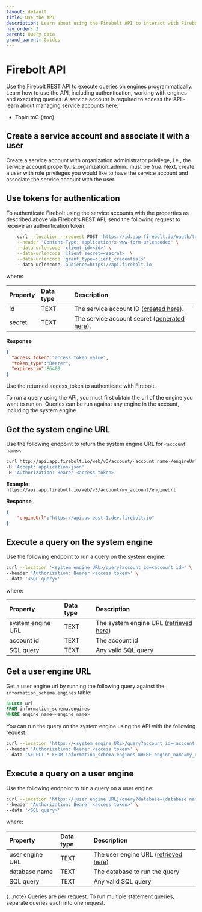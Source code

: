 ```yaml
---
layout: default
title: Use the API
description: Learn about using the Firebolt API to interact with Firebolt.
nav_order: 2
parent: Query data
grand_parent: Guides
---
```


# Firebolt API

Use the Firebolt REST API to execute queries on engines programmatically. Learn how to use the API, including authentication, working with engines and executing queries. A service account is required to access the API - learn about [managing service accounts here](../managing-your-organization/service-accounts.md). 

* Topic toC
{:toc}

## Create a service account and associate it with a user
Create a service account with organization administrator privilege, 
i.e., the service account property_is_organization_admin_ must be _true_.
Next, create a user with role privileges you would like to have the service account
and associate the service account with the user.

## Use tokens for authentication


To authenticate Firebolt using the service accounts with the properties
as described above via Firebolt’s REST API, send the following request 
to receive an authentication token:


```bash
    curl --location --request POST 'https://id.app.firebolt.io/oauth/token' \
    --header 'Content-Type: application/x-www-form-urlencoded' \
    --data-urlencode 'client_id=<id>' \
    --data-urlencode 'client_secret=<secret>' \
    --data-urlencode 'grant_type=client_credentials'
    --data-urlencode 'audience=https://api.firebolt.io'
```

where:

| Property                          | Data type | Description                                                                                                                                        |
| :------------------------------   | :-------- |:---------------------------------------------------------------------------------------------------------------------------------------------------|
| id                                | TEXT      | The service account ID ([created here](../managing-your-organization/service-accounts.md#creating-a-service-account)).                             |
| secret                            | TEXT      | The service account secret ([generated here](../managing-your-organization/service-accounts.md#generating-a-secret-for-a-service-account)). |


**Response**

```json
{
  "access_token":"access_token_value",
  "token_type":"Bearer",
  "expires_in":86400
}
```

Use the returned access_token to authenticate with Firebolt.

To run a query using the API, you must first obtain the url of the engine you want to run on. Queries can be run against any engine in the account, including the system engine. 

## Get the system engine URL

Use the following endpoint to return the system engine URL for `<account name>`. 

```bash
curl http://api.app.firebolt.io/web/v3/account/<account name>/engineUrl 
-H 'Accept: application/json' 
-H 'Authorization: Bearer <access token>'
```

**Example:** `https://api.app.firebolt.io/web/v3/account/my_account/engineUrl`

**Response**

```json
{
    "engineUrl":"https://api.us-east-1.dev.firebolt.io"
}
```

## Execute a query on the system engine

Use the following endpoint to run a query on the system engine:  

```bash
curl --location '<system engine URL>/query?account_id=<account id>' \
--header 'Authorization: Bearer <access token>' \
--data '<SQL query>'
```

where:

| Property                          | Data type | Description |
| :------------------------------   | :-------- | :---------- |
| system engine URL                 | TEXT      | The system engine URL ([retrieved here](#get-the-system-engine-url)) |
| account id                        | TEXT      | The account id |
| SQL query                         | TEXT      | Any valid SQL query |                 


## Get a user engine URL

Get a user engine url by running the following query against the `information_schema.engines` table: 

```sql
SELECT url 
FROM information_schema.engines 
WHERE engine_name=<engine_name>
```

You can run the query on the system engine using the API with the following request: 

```bash
curl --location 'https://<system_engine_URL>/query?account_id=<account id>' \
--header 'Authorization: Bearer <access token>' \
--data 'SELECT * FROM information_schema.engines WHERE engine_name=my_engine'
```

## Execute a query on a user engine

Use the following endpoint to run a query on a user engine:

```bash
curl --location 'https://{user engine URL}/query?database={database name}' \
--header 'Authorization: Bearer <access token>' \
--data '<SQL query>'
```

where:

| Property                          | Data type | Description |
| :------------------------------   | :-------- | :---------- |
| user engine URL                   | TEXT      | The user engine URL ([retrieved here](#get-a-user-engine-url)) |
| database name                     | TEXT      | The database to run the query |
| SQL query                         | TEXT      | Any valid SQL query |                 

{: .note}
Queries are per request. To run multiple statement queries, separate queries each into one request. 

